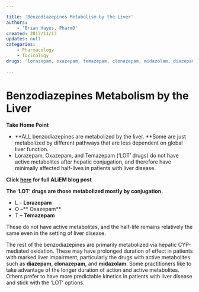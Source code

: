 ```yaml
---

title: 'Benzodiazepines Metabolism by the Liver'
authors:
    - 'Brian Hayes, PharmD'
created: 2013/11/13
updates: null
categories:
    - Pharmacology
    - Toxicology
drugs: 'lorazepam, oxazepam, temazepam, clonazepam, midazolam, diazepam'

---
```




# Benzodiazepines Metabolism by the Liver

**Take Home Point**

-   **ALL benzodiazepines are metabolized by the liver. **Some are just metabolized by different pathways that are less dependent on global liver function.
-   <span class="drug">Lorazepam</span>, <span class="drug">Oxazepam</span>, and <span class="drug">Temazepam</span> (‘LOT’ drugs) do not have active metabolites after hepatic conjugation, and therefore have minimally affected half-lives in patients with liver disease. 

**Click [here](http://academiclifeinem.com/all-benzodiazepines-are-metabolized-by-the-liver/) for full ALiEM blog post**

**The ‘LOT’ drugs are those metabolized mostly by conjugation.**

-   L – **<span class="drug">Lorazepam</span>**
-   O –** <span class="drug">Oxazepam</span>**
-   T – **<span class="drug">Temazepam</span>**

These do not have active metabolites, and the half-life remains relatively the same even in the setting of liver disease.

The rest of the benzodiazepines are primarily metabolized via hepatic CYP-mediated oxidation. These may have prolonged duration of effect in patients with marked liver impairment, particularly the drugs with active metabolites such as **<span class="drug">diazepam</span>**, **<span class="drug">clonazepam</span>**, and **<span class="drug">midazolam</span>**. Some practitioners like to take advantage of the longer duration of action and active metabolites. Others prefer to have more predictable kinetics in patients with liver disease and stick with the ‘LOT’ options.
